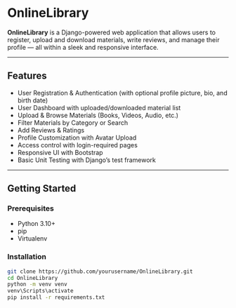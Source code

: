 # OnlineLibrary

**OnlineLibrary** is a Django-powered web application that allows users to register, upload and download materials, write reviews, and manage their profile — all within a sleek and responsive interface.

---

## Features

- User Registration & Authentication (with optional profile picture, bio, and birth date)
- User Dashboard with uploaded/downloaded material list
- Upload & Browse Materials (Books, Videos, Audio, etc.)
- Filter Materials by Category or Search
- Add Reviews & Ratings
- Profile Customization with Avatar Upload
- Access control with login-required pages
- Responsive UI with Bootstrap
- Basic Unit Testing with Django’s test framework

---

## Getting Started

### Prerequisites

- Python 3.10+
- pip
- Virtualenv

### Installation

```bash
git clone https://github.com/yourusername/OnlineLibrary.git
cd OnlineLibrary
python -m venv venv
venv\Scripts\activate
pip install -r requirements.txt
